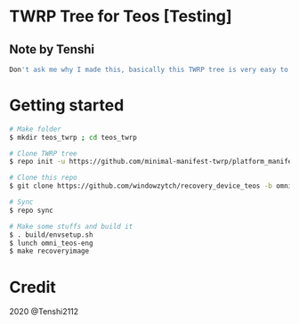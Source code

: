 # TWRP Tree for Teos [Testing]
## Note by Tenshi
```bash
Don't ask me why I made this, basically this TWRP tree is very easy to make and I want make it for someone who want make their own TWRP
````

# Getting started
```bash
# Make folder
$ mkdir teos_twrp ; cd teos_twrp

# Clone TWRP tree
$ repo init -u https://github.com/minimal-manifest-twrp/platform_manifest_twrp_omni.git -b twrp-7.1

# Clone this repo
$ git clone https://github.com/windowzytch/recovery_device_teos -b omni_7.1-by-Tenshi2112 device/vestel/teos

# Sync
$ repo sync

# Make some stuffs and build it
$ . build/envsetup.sh
$ lunch omni_teos-eng
$ make recoveryimage
```

# Credit
2020 @Tenshi2112
